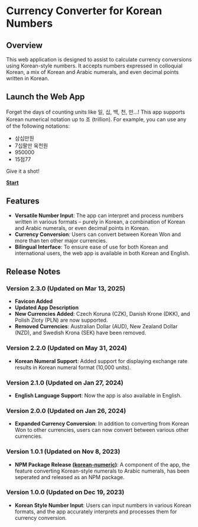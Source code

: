 # Currency Converter for Korean Numbers

## Overview
This web application is designed to assist to calculate currency conversions using Korean-style numbers. It accepts numbers expressed in colloquial Korean, a mix of Korean and Arabic numerals, and even decimal points written in Korean.

## Launch the Web App
Forget the days of counting units like 일, 십, 백, 천, 만...! This app supports Korean numerical notation up to 조 (trillion). For example, you can use any of the following notations:
- 삼십만원
- 7십팔만 육천원
- 950000
- 15점77
  
Give it a shot!

**[Start](https://hwahyeon.github.io/currency-converter-kr/)**



## Features
- **Versatile Number Input**: The app can interpret and process numbers written in various formats – purely in Korean, a combination of Korean and Arabic numerals, or even decimal points in Korean.
- **Currency Conversion**: Users can convert between Korean Won and more than ten other major currencies.
- **Bilingual Interface**: To ensure ease of use for both Korean and international users, the web app is available in both Korean and English.



## Release Notes
### Version 2.3.0 (Updated on Mar 13, 2025)
- **Favicon Added**
- **Updated App Description**
- **New Currencies Added**: Czech Koruna (CZK), Danish Krone (DKK), and Polish Zloty (PLN) are now supported.
- **Removed Currencies**: Australian Dollar (AUD), New Zealand Dollar (NZD), and Swedish Krona (SEK) have been removed.
### Version 2.2.0 (Updated on May 31, 2024)
- **Korean Numeral Support**:  Added support for displaying exchange rate results in Korean numeral format (10,000 units).
### Version 2.1.0 (Updated on Jan 27, 2024)
- **English Language Support**: Now the app is also available in English.
### Version 2.0.0 (Updated on Jan 26, 2024)
- **Expanded Currency Conversion**: In addition to converting from Korean Won to other currencies, users can now convert between various other currencies.
### Version 1.0.1 (Updated on Nov 8, 2023)
- **NPM Package Release ([korean-numeric](https://www.npmjs.com/package/korean-numeric))**: A component of the app, the feature converting Korean-style numerals to Arabic numerals, has been seperated and released as an NPM package. 
### Version 1.0.0 (Updated on Dec 19, 2023)
- **Korean Style Number Input**: Users can input numbers in various Korean formats, and the app accurately interprets and processes them for currency conversion.
